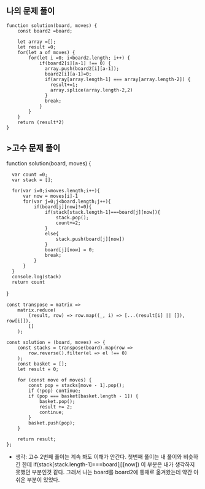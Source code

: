 <h2>나의 문제 풀이</h2>

    function solution(board, moves) {
        const board2 =board;

        let array =[];
        let result =0;
        for(let a of moves) {
            for(let i =0; i<board2.length; i++) {
                if(board2[i][a-1] !== 0) {
                  array.push(board2[i][a-1]);
                  board2[i][a-1]=0;
                  if(array[array.length-1] === array[array.length-2]) {
                    result+=1;
                    array.splice(array.length-2,2)
                  }
                  break;
                }
            }
        }
        return (result*2)
    }


<h2>>고수 문제 풀이</h2>

  function solution(board, moves) {

      var count =0;
      var stack = [];

      for(var i=0;i<moves.length;i++){
          var now = moves[i]-1
          for(var j=0;j<board.length;j++){
              if(board[j][now]!=0){
                  if(stack[stack.length-1]===board[j][now]){
                      stack.pop();
                      count+=2;
                  }
                  else{
                      stack.push(board[j][now])
                  }
                  board[j][now] = 0;
                  break;
              }
          }
      }
      console.log(stack)
      return count
  }


    const transpose = matrix =>
        matrix.reduce(
            (result, row) => row.map((_, i) => [...(result[i] || []), row[i]]),
            []
        );

    const solution = (board, moves) => {
        const stacks = transpose(board).map(row =>
            row.reverse().filter(el => el !== 0)
        );
        const basket = [];
        let result = 0;

        for (const move of moves) {
            const pop = stacks[move - 1].pop();
            if (!pop) continue;
            if (pop === basket[basket.length - 1]) {
                basket.pop();
                result += 2;
                continue;
            }
            basket.push(pop);
        }

        return result;
    };


- 생각: 고수 2번째 풀이는 계속 봐도 이해가 안간다. 첫번째 풀이는 내 풀이와 비슷하긴 한데 if(stack[stack.length-1]===board[j][now]) 이 부분은 내가 생각하지 못했던 부분인것 같다. 그래서 나는 board를 board2에 통채로 옮겨왔는데 약간 아쉬운 부분이 있었다.
